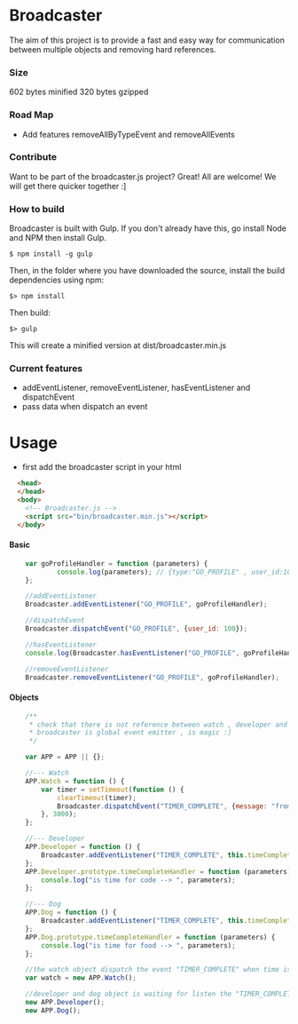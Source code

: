 Broadcaster
=============

The aim of this project is to provide a fast and easy way for communication
between multiple objects and removing hard references.

### Size ###

602 bytes minified
320 bytes gzipped

### Road Map ###

* Add features removeAllByTypeEvent and removeAllEvents

### Contribute ###

Want to be part of the broadcaster.js project? Great! All are welcome! We will get there quicker together :]

### How to build ###

Broadcaster is built with Gulp. If you don't already have this, go install Node and NPM then install Gulp.

```
$ npm install -g gulp
```

Then, in the folder where you have downloaded the source, install the build dependencies using npm:

```
$> npm install
```

Then build:

```
$> gulp
```

This will create a minified version at dist/broadcaster.min.js

### Current features ###

- addEventListener, removeEventListener, hasEventListener and dispatchEvent
- pass data when dispatch an event

Usage
=============

- first add the broadcaster script in your html
```html
  <head>
  </head>
  <body>
    <!-- Broadcaster.js -->
    <script src="bin/broadcaster.min.js"></script>
  </body>
```
#### Basic ####

```javascript
    var goProfileHandler = function (parameters) {
            console.log(parameters); // {type:"GO_PROFILE" , user_id:100}
    };

    //addEventListener
    Broadcaster.addEventListener("GO_PROFILE", goProfileHandler);

    //dispatchEvent
    Broadcaster.dispatchEvent("GO_PROFILE", {user_id: 100});

    //hasEventListener
    console.log(Broadcaster.hasEventListener("GO_PROFILE", goProfileHandler)); // true;

    //removeEventListener
    Broadcaster.removeEventListener("GO_PROFILE", goProfileHandler);
```

#### Objects ####

```javascript
    /**
     * check that there is not reference between watch , developer and dog objects.
     * broadcaster is global event emitter , is magic :]
     */

    var APP = APP || {};

    //--- Watch
    APP.Watch = function () {
        var timer = setTimeout(function () {
            clearTimeout(timer);
            Broadcaster.dispatchEvent("TIMER_COMPLETE", {message: "from watch"});
        }, 3000);
    };

    //--- Developer
    APP.Developer = function () {
        Broadcaster.addEventListener("TIMER_COMPLETE", this.timeCompleteHandler);
    };
    APP.Developer.prototype.timeCompleteHandler = function (parameters) {
        console.log("is time for code --> ", parameters);
    };

    //--- Dog
    APP.Dog = function () {
        Broadcaster.addEventListener("TIMER_COMPLETE", this.timeCompleteHandler);
    };
    APP.Dog.prototype.timeCompleteHandler = function (parameters) {
        console.log("is time for food --> ", parameters);
    };

    //the watch object dispatch the event "TIMER_COMPLETE" when time is completed.
    var watch = new APP.Watch();

    //developer and dog object is waiting for listen the "TIMER_COMPLETE" event
    new APP.Developer();
    new APP.Dog();
```
